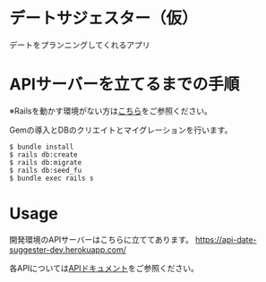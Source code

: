 # デートサジェスター（仮）

デートをプランニングしてくれるアプリ

# APIサーバーを立てるまでの手順

※Railsを動かす環境がない方は[こちら](https://railsguides.jp/getting_started.html#rails%E3%81%AE%E3%82%A4%E3%83%B3%E3%82%B9%E3%83%88%E3%83%BC%E3%83%AB)をご参照ください。


Gemの導入とDBのクリエイトとマイグレーションを行います。

```
$ bundle install
$ rails db:create
$ rails db:migrate
$ rails db:seed_fu
$ bundle exec rails s
```

# Usage

開発環境のAPIサーバーはこちらに立ててあります。
https://api-date-suggester-dev.herokuapp.com/

各APIについては[APIドキュメント](https://github.com/quelcode-0-teamA/date-suggester-rails/wiki)をご参照ください。
